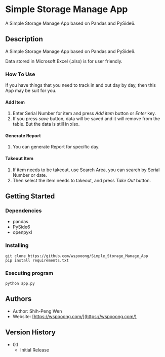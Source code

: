 # Simple Storage Manage App

A Simple Storage Manage App based on Pandas and PySide6.

## Description

A Simple Storage Manage App based on Pandas and PySide6. 

Data stored in Microsoft Excel (.xlsx) is for user friendly.

### How To Use

If you have things that you need to track in and out day by day, then this App may be suit for you.


#### Add Item
1. Enter Serial Number for item and press *Add item* button or *Enter* key.
2. If you press *save* button, data will be saved and it will remove from the table. But the data is still in xlsx.

#### Generate Report
1. You can generate Report for specific day.

#### Takeout Item
1. If item needs to be takeout, use Search Area, you can search by Serial Number or date. 
2. Then select the item needs to takeout, and press *Take Out* button.

## Getting Started

### Dependencies

* pandas
* PySide6
* openpyxl

### Installing

```
git clone https://github.com/wspooong/Simple_Storage_Manage_App
pip install requirements.txt
```

### Executing program

```
python app.py
```

## Authors

* Author: Shih-Peng Wen
* Website: [https://wspooong.com/](https://wspooong.com/)


## Version History

* 0.1
    * Initial Release
